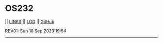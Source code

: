 # OS232
|| [LINKS](https://mradhityautomo.github.io/os232/LINKS/) || [LOG](https://github.com/MRadhityaUtomo/os232/blob/master/TXT/mylog.txt) || [GitHub](https://github.com/MRadhityaUtomo/)

REV01: Sun 10 Sep 2023 19:54
<br>
<hr>

